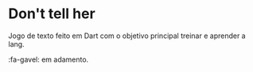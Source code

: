 # Don't tell her

Jogo de texto feito em Dart com o objetivo principal treinar e aprender a lang.

:fa-gavel: em adamento.
